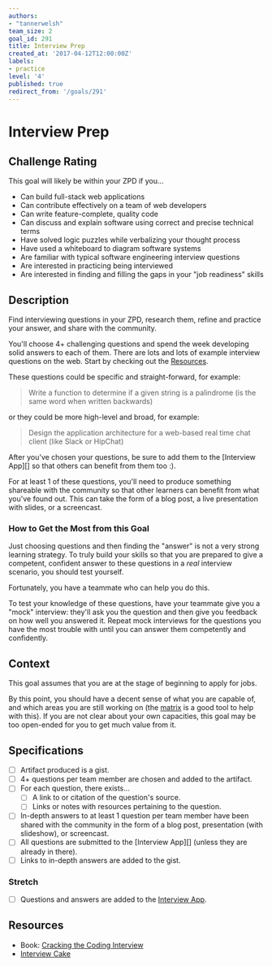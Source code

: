```yaml
---
authors:
- "tannerwelsh"
team_size: 2
goal_id: 291
title: Interview Prep
created_at: '2017-04-12T12:00:00Z'
labels:
- practice
level: '4'
published: true
redirect_from: '/goals/291'
---
```


# Interview Prep

## Challenge Rating

This goal will likely be within your ZPD if you...

- Can build full-stack web applications
- Can contribute effectively on a team of web developers
- Can write feature-complete, quality code
- Can discuss and explain software using correct and precise technical terms
- Have solved logic puzzles while verbalizing your thought process
- Have used a whiteboard to diagram software systems
- Are familiar with typical software engineering interview questions
- Are interested in practicing being interviewed
- Are interested in finding and filling the gaps in your "job readiness" skills

## Description

Find interviewing questions in your ZPD, research them, refine and practice your answer, and share with the community.

You'll choose 4+ challenging questions and spend the week developing solid answers to each of them. There are lots and lots of example interview questions on the web. Start by checking out the [Resources](#resources).

These questions could be specific and straight-forward, for example:

> Write a function to determine if a given string is a palindrome (is the same word when written backwards)

or they could be more high-level and broad, for example:

> Design the application architecture for a web-based real time chat client (like Slack or HipChat)

After you've chosen your questions, be sure to add them to the [Interview App][] so that others can benefit from them too :).

For at least 1 of these questions, you'll need to produce something shareable with the community so that other learners can benefit from what you've found out. This can take the form of a blog post, a live presentation with slides, or a screencast.

### How to Get the Most from this Goal

Just choosing questions and then finding the "answer" is not a very strong learning strategy. To truly build your skills so that you are prepared to give a competent, confident answer to these questions in a _real_ interview scenario, you should test yourself.

Fortunately, you have a teammate who can help you do this.

To test your knowledge of these questions, have your teammate give you a "mock" interview: they'll ask you the question and then give you feedback on how well you answered it. Repeat mock interviews for the questions you have the most trouble with until you can answer them competently and confidently.

## Context

This goal assumes that you are at the stage of beginning to apply for jobs.

By this point, you should have a decent sense of what you are capable of, and which areas you are still working on (the [matrix](matrix.apps.learnersguild.org) is a good tool to help with this). If you are not clear about your own capacities, this goal may be too open-ended for you to get much value from it.

## Specifications

- [ ] Artifact produced is a gist.
- [ ] 4+ questions per team member are chosen and added to the artifact.
- [ ] For each question, there exists...
  - [ ] A link to or citation of the question's source.
  - [ ] Links or notes with resources pertaining to the question.
- [ ] In-depth answers to at least 1 question per team member have been shared with the community in the form of a blog post, presentation (with slideshow), or screencast.
- [ ] All questions are submitted to the [Interview App][] (unless they are already in there).
- [ ] Links to in-depth answers are added to the gist.

### Stretch

- [ ] Questions and answers are added to the [Interview App](https://github.com/GuildCrafts/interview-app).

## Resources

- Book: [Cracking the Coding Interview](https://www.amazon.com/Cracking-Coding-Interview-Programming-Questions/dp/0984782850/ref=pd_lpo_sbs_14_t_0?_encoding=UTF8&psc=1&refRID=ST9H0HC4AF2AS4K90FCV)
- [Interview Cake](https://www.interviewcake.com/)

[interview-app]: https://github.com/GuildCrafts/interview-app
